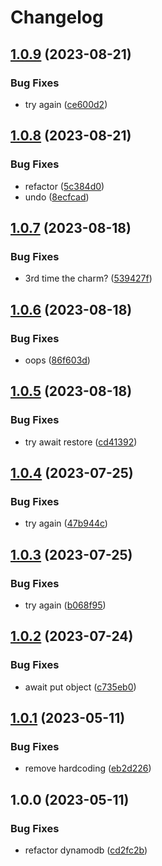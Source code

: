 # Changelog

## [1.0.9](https://github.com/milltechfx/MillTechFX.DynamoDbBackUp/compare/v1.0.8...v1.0.9) (2023-08-21)


### Bug Fixes

* try again ([ce600d2](https://github.com/milltechfx/MillTechFX.DynamoDbBackUp/commit/ce600d2efc97e72223e4791f2f250b90d04cc67f))

## [1.0.8](https://github.com/milltechfx/MillTechFX.DynamoDbBackUp/compare/v1.0.7...v1.0.8) (2023-08-21)


### Bug Fixes

* refactor ([5c384d0](https://github.com/milltechfx/MillTechFX.DynamoDbBackUp/commit/5c384d064a274827612844ae35a0e1db66915107))
* undo ([8ecfcad](https://github.com/milltechfx/MillTechFX.DynamoDbBackUp/commit/8ecfcad992f8a1e18fd721be8ee63761c9030dbf))

## [1.0.7](https://github.com/milltechfx/MillTechFX.DynamoDbBackUp/compare/v1.0.6...v1.0.7) (2023-08-18)


### Bug Fixes

* 3rd time the charm? ([539427f](https://github.com/milltechfx/MillTechFX.DynamoDbBackUp/commit/539427fbe2af65b3a58bfe790fc1d78deb4b127b))

## [1.0.6](https://github.com/milltechfx/MillTechFX.DynamoDbBackUp/compare/v1.0.5...v1.0.6) (2023-08-18)


### Bug Fixes

* oops ([86f603d](https://github.com/milltechfx/MillTechFX.DynamoDbBackUp/commit/86f603d04b78673fc87748abc074a7858e2f15f9))

## [1.0.5](https://github.com/milltechfx/MillTechFX.DynamoDbBackUp/compare/v1.0.4...v1.0.5) (2023-08-18)


### Bug Fixes

* try await restore ([cd41392](https://github.com/milltechfx/MillTechFX.DynamoDbBackUp/commit/cd413920f5d1d41cb303dee857de14173bdd6720))

## [1.0.4](https://github.com/milltechfx/MillTechFX.DynamoDbBackUp/compare/v1.0.3...v1.0.4) (2023-07-25)


### Bug Fixes

* try again ([47b944c](https://github.com/milltechfx/MillTechFX.DynamoDbBackUp/commit/47b944c15307f78de45252145530bca30cbee2ab))

## [1.0.3](https://github.com/milltechfx/MillTechFX.DynamoDbBackUp/compare/v1.0.2...v1.0.3) (2023-07-25)


### Bug Fixes

* try again ([b068f95](https://github.com/milltechfx/MillTechFX.DynamoDbBackUp/commit/b068f9584b392e5c6ab773ed54356ef25776e7f6))

## [1.0.2](https://github.com/milltechfx/MillTechFX.DynamoDbBackUp/compare/v1.0.1...v1.0.2) (2023-07-24)


### Bug Fixes

* await put object ([c735eb0](https://github.com/milltechfx/MillTechFX.DynamoDbBackUp/commit/c735eb0a2b190cb8b72567a8934e2897e60f2304))

## [1.0.1](https://github.com/milltechfx/MillTechFX.DynamoDbBackUp/compare/v1.0.0...v1.0.1) (2023-05-11)


### Bug Fixes

* remove hardcoding ([eb2d226](https://github.com/milltechfx/MillTechFX.DynamoDbBackUp/commit/eb2d22628229ebdee7a309fded923d6bd80a865b))

## 1.0.0 (2023-05-11)


### Bug Fixes

* refactor dynamodb ([cd2fc2b](https://github.com/milltechfx/MillTechFX.DynamoDbBackUp/commit/cd2fc2bfd4471cd7f5152ea845d035be238cf47e))
